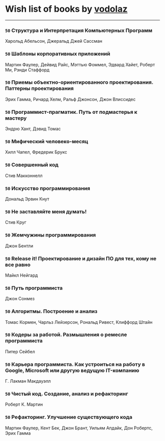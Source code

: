 # Wish list of books by [vodolaz](https://plus.google.com/100814312071069684938)
---

### `50` Структура и Интерпретация Компьютерных Программ
Харольд Абельсон, Джеральд Джей Сассман

### `50` Шаблоны корпоративных приложений
Мартин Фаулер, Дейвид Райс, Мэттью Фоммел, Эдвард Хайет, Роберт Ми, Рэнди Стаффорд

### `50` Приемы объектно-ориентированного проектирования. Паттерны проектирования
Эрих Гамма, Ричард Хелм, Ральф Джонсон, Джон Влиссидес

### `50` Программист-прагматик. Путь от подмастерья к мастеру
Эндрю Хант, Дэвид Томас

### `50` Мифический человеко-месяц
Хилл Чапел, Фредерик Брукс

### `50` Совершенный код
Стив Макконнелл

### `50` Искусство программирования
Дональд Эрвин Кнут

### `50` Не заставляйте меня думать!
Стив Круг

### `50` Жемчужины программирования
Джон Бентли

### `50` Release it! Проектирование и дизайн ПО для тех, кому не все равно
Майкл Нейгард

### `50` Путь программиста
Джон Сонмез

### `50` Алгоритмы. Построение и анализ
Томас Кормен, Чарльз Лейзерсон, Рональд Ривест, Клиффорд Штайн

### `50` Кодеры за работой. Размышления о ремесле программиста
Питер Сейбел

### `50` Карьера программиста. Как устроиться на работу в Google, Microsoft или другую ведущую IT-компанию
Г. Лакман Макдауэлл

### `50` Чистый код. Создание, анализ и рефакторинг
Роберт К. Мартин

### `50` Рефакторинг. Улучшение существующего кода
Мартин Фаулер, Кент Бек, Джон Брант, Уильям Апдайк, Дон Робертс, Эрих Гамма

